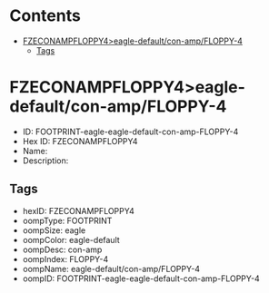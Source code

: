 



Contents
========

* [FZECONAMPFLOPPY4>eagle-default/con-amp/FLOPPY-4](#fzeconampfloppy4eagle-defaultcon-ampfloppy-4)
	* [Tags](#tags)

# FZECONAMPFLOPPY4>eagle-default/con-amp/FLOPPY-4

- ID: FOOTPRINT-eagle-eagle-default-con-amp-FLOPPY-4
- Hex ID: FZECONAMPFLOPPY4
- Name: 
- Description: 

## Tags

- hexID: FZECONAMPFLOPPY4
- oompType: FOOTPRINT
- oompSize: eagle
- oompColor: eagle-default
- oompDesc: con-amp
- oompIndex: FLOPPY-4
- oompName: eagle-default/con-amp/FLOPPY-4
- oompID: FOOTPRINT-eagle-eagle-default-con-amp-FLOPPY-4
